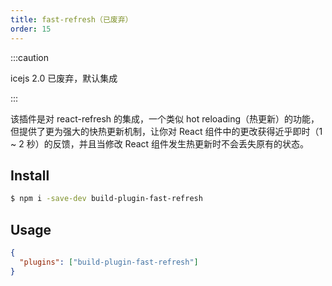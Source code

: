 ```yaml
---
title: fast-refresh（已废弃）
order: 15
---
```


:::caution

icejs 2.0 已废弃，默认集成

:::

该插件是对 react-refresh 的集成，一个类似 hot reloading（热更新）的功能，但提供了更为强大的快热更新机制，让你对 React 组件中的更改获得近乎即时（1 ~ 2 秒）的反馈，并且当修改 React 组件发生热更新时不会丢失原有的状态。

## Install

```bash
$ npm i -save-dev build-plugin-fast-refresh
```

## Usage

```json
{
  "plugins": ["build-plugin-fast-refresh"]
}
```
